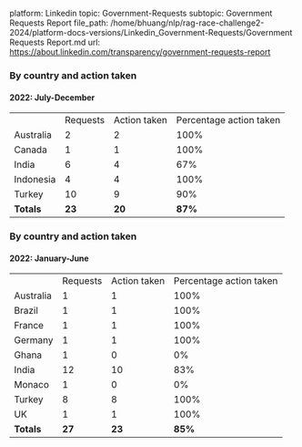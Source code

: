 platform: Linkedin
topic: Government-Requests
subtopic: Government Requests Report
file_path: /home/bhuang/nlp/rag-race-challenge2-2024/platform-docs-versions/Linkedin_Government-Requests/Government Requests Report.md
url: https://about.linkedin.com/transparency/government-requests-report

### By country and action taken

#### 2022: July-December

|     |     |     |     |
| --- | --- | --- | --- |
|     | Requests | Action taken | Percentage action taken |
| Australia | 2   | 2   | 100% |
| Canada | 1   | 1   | 100% |
| India | 6   | 4   | 67% |
| Indonesia | 4   | 4   | 100% |
| Turkey | 10  | 9   | 90% |
| **Totals** | **23** | **20** | **87%** |

### By country and action taken

#### 2022: January-June

|     |     |     |     |
| --- | --- | --- | --- |
|     | Requests | Action taken | Percentage action taken |
| Australia | 1   | 1   | 100% |
| Brazil | 1   | 1   | 100% |
| France | 1   | 1   | 100% |
| Germany | 1   | 1   | 100% |
| Ghana | 1   | 0   | 0%  |
| India | 12  | 10  | 83% |
| Monaco | 1   | 0   | 0%  |
| Turkey | 8   | 8   | 100% |
| UK  | 1   | 1   | 100% |
| **Totals** | **27** | **23** | **85%** |
